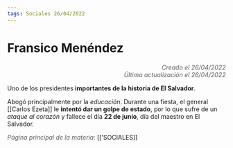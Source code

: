 ```yaml
---
tags: Sociales 26/04/2022
---
```


# Fransico Menéndez
<div style="text-align: right; opacity: 0.7; font-style: italic;">Creado el 26/04/2022</div>
<div style="text-align: right; opacity: 0.7; font-style: italic;">Última actualización el 26/04/2022</div>

Uno de los presidentes **importantes de la historia de El Salvador**.

Abogó principalmente por la *educación*. Durante una fiesta, el general [[Carlos Ezeta]] le **intentó dar un golpe de estado**, por lo que sufre de un *ataque al corazón* y fallece el día **22 de junio**, día del maestro en El Salvador.

<span style="opacity: 0.7; font-style: italic;">Página principal de la materia:</span> [['SOCIALES]]